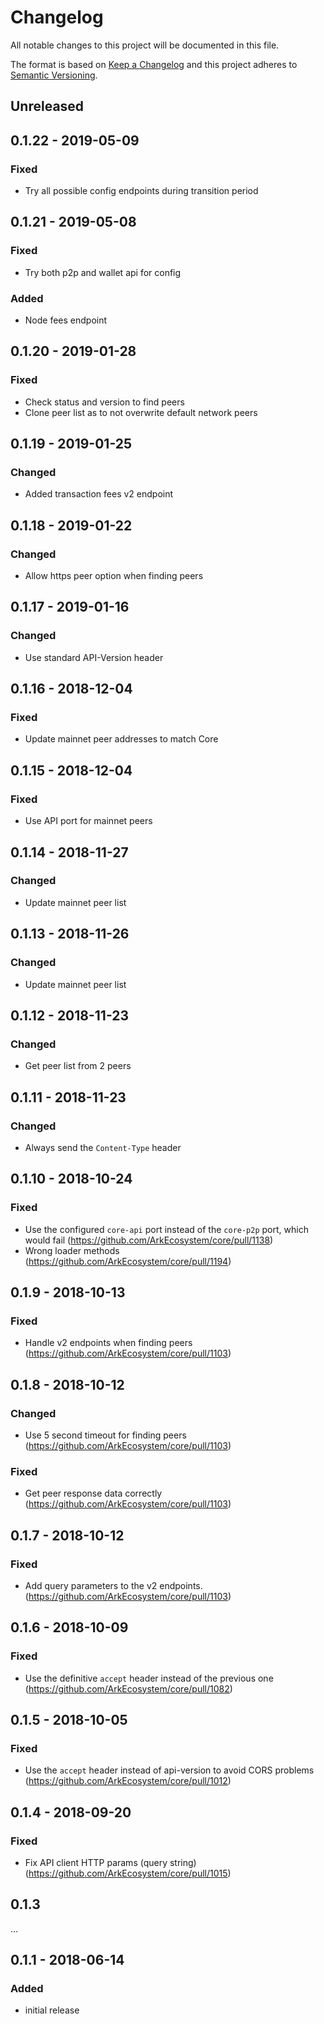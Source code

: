 # Changelog

All notable changes to this project will be documented in this file.

The format is based on [Keep a Changelog](http://keepachangelog.com/en/1.0.0/)
and this project adheres to [Semantic Versioning](http://semver.org/spec/v2.0.0.html).

## Unreleased

## 0.1.22 - 2019-05-09

### Fixed
- Try all possible config endpoints during transition period

## 0.1.21 - 2019-05-08

### Fixed
- Try both p2p and wallet api for config

### Added
- Node fees endpoint

## 0.1.20 - 2019-01-28

### Fixed
- Check status and version to find peers
- Clone peer list as to not overwrite default network peers

## 0.1.19 - 2019-01-25

### Changed
- Added transaction fees v2 endpoint

## 0.1.18 - 2019-01-22

### Changed
- Allow https peer option when finding peers

## 0.1.17 - 2019-01-16

### Changed
- Use standard API-Version header

## 0.1.16 - 2018-12-04

### Fixed
- Update mainnet peer addresses to match Core

## 0.1.15 - 2018-12-04

### Fixed
- Use API port for mainnet peers

## 0.1.14 - 2018-11-27

### Changed
- Update mainnet peer list

## 0.1.13 - 2018-11-26

### Changed
- Update mainnet peer list

## 0.1.12 - 2018-11-23

### Changed
- Get peer list from 2 peers

## 0.1.11 - 2018-11-23

### Changed
- Always send the `Content-Type` header

## 0.1.10 - 2018-10-24

### Fixed
- Use the configured `core-api` port instead of the `core-p2p` port, which would fail (https://github.com/ArkEcosystem/core/pull/1138)
- Wrong loader methods (https://github.com/ArkEcosystem/core/pull/1194)

## 0.1.9 - 2018-10-13

### Fixed
- Handle v2 endpoints when finding peers (https://github.com/ArkEcosystem/core/pull/1103)

## 0.1.8 - 2018-10-12

### Changed
- Use 5 second timeout for finding peers (https://github.com/ArkEcosystem/core/pull/1103)

### Fixed
- Get peer response data correctly (https://github.com/ArkEcosystem/core/pull/1103)

## 0.1.7 - 2018-10-12

### Fixed
- Add query parameters to the v2 endpoints.(https://github.com/ArkEcosystem/core/pull/1103)

## 0.1.6 - 2018-10-09

### Fixed
- Use the definitive `accept` header instead of the previous one (https://github.com/ArkEcosystem/core/pull/1082)

## 0.1.5 - 2018-10-05

### Fixed
- Use the `accept` header instead of api-version to avoid CORS problems (https://github.com/ArkEcosystem/core/pull/1012)

## 0.1.4 - 2018-09-20

### Fixed
- Fix API client HTTP params (query string) (https://github.com/ArkEcosystem/core/pull/1015)

## 0.1.3

...

## 0.1.1 - 2018-06-14

### Added
- initial release

